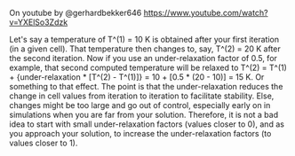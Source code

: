 On youtube by @gerhardbekker646
https://www.youtube.com/watch?v=YXElSo3Zdzk


Let's say a temperature of T^(1) = 10 K is obtained after your first iteration (in a given cell). That temperature then changes to, say, T^(2) = 20 K after the second iteration. Now if you use an under-relaxation factor of 0.5, for example, that second computed temperature will be relaxed to T^(2) = T^(1) + {under-relaxation * [T^(2) - T^(1)]} = 10 + [0.5 * (20 - 10)] = 15 K. Or something to that effect. The point is that the under-relaxation reduces the change in cell values from iteration to iteration to facilitate stability. Else, changes might be too large and go out of control, especially early on in simulations when you are far from your solution. Therefore, it is not a bad idea to start with small under-relaxation factors (values closer to 0), and as you approach your solution, to increase the under-relaxation factors (to values closer to 1).

